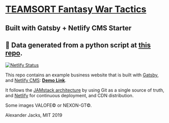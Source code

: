 # [TEAMSORT Fantasy War Tactics](https://teamsort.netlify.com/)
## Built with Gatsby + Netlify CMS Starter
## 💾 Data generated from a python script at [this repo](https://github.com/alexanderjacks/markdowner).

[![Netlify Status](https://api.netlify.com/api/v1/badges/b654c94e-08a6-4b79-b443-7837581b1d8d/deploy-status)](https://app.netlify.com/sites/gatsby-starter-netlify-cms-ci/deploys)

This repo contains an example business website that is built with [Gatsby](https://www.gatsbyjs.org/), and [Netlify CMS](https://www.netlifycms.org): **[Demo Link](https://gatsby-netlify-cms.netlify.com/)**.

It follows the [JAMstack architecture](https://jamstack.org) by using Git as a single source of truth, and [Netlify](https://www.netlify.com) for continuous deployment, and CDN distribution.

Some images VALOFE© or NEXON-GT©.

Alexander Jacks, MIT 2019